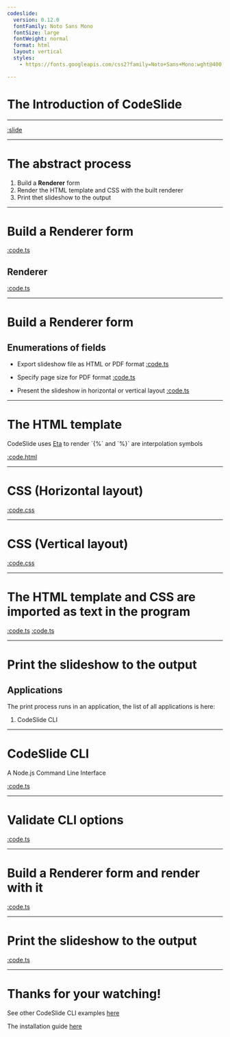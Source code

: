 ```yaml
---
codeslide:
  version: 0.12.0
  fontFamily: Noto Sans Mono
  fontSize: large
  fontWeight: normal
  format: html
  layout: vertical
  styles:
    - https://fonts.googleapis.com/css2?family=Noto+Sans+Mono:wght@400;700&display=swap

---
```

# The Introduction of CodeSlide

---
[:slide](https://raw.githubusercontent.com/AsherJingkongChen/codeslide/main/README.md)

---
# The abstract process

1. Build a **Renderer** form
2. Render the HTML template and CSS with the built renderer
3. Print thet slideshow to the output

---
# Build a Renderer form

[:code.ts](https://raw.githubusercontent.com/AsherJingkongChen/codeslide/main/src/index.ts)

## Renderer

[:code.ts](https://raw.githubusercontent.com/AsherJingkongChen/codeslide/main/src/renderer.ts)

---
# Build a Renderer form

## Enumerations of fields

- Export slideshow file as HTML or PDF format
[:code.ts](https://raw.githubusercontent.com/AsherJingkongChen/codeslide/main/src/format.ts)

- Specify page size for PDF format
[:code.ts](https://raw.githubusercontent.com/AsherJingkongChen/codeslide/main/src/pagesize.ts)

- Present the slideshow in horizontal or vertical layout
[:code.ts](https://raw.githubusercontent.com/AsherJingkongChen/codeslide/main/src/layout.ts)

---
# The HTML template

CodeSlide uses [Eta](https://github.com/eta-dev/eta) to render
\`{%\` and \`%}\` are interpolation symbols

[:code.html](https://raw.githubusercontent.com/AsherJingkongChen/codeslide/main/src/slides/slides.html)

---
# CSS (Horizontal layout)

[:code.css](https://raw.githubusercontent.com/AsherJingkongChen/codeslide/main/src/slides/slides.horizontal.css)

---
# CSS (Vertical layout)

[:code.css](https://raw.githubusercontent.com/AsherJingkongChen/codeslide/main/src/slides/slides.vertical.css)

---
# The HTML template and CSS are imported as text in the program

[:code.ts](https://raw.githubusercontent.com/AsherJingkongChen/codeslide/main/src/slides/text.d.ts)
[:code.ts](https://raw.githubusercontent.com/AsherJingkongChen/codeslide/main/src/slides/index.ts)

---
# Print the slideshow to the output

## Applications

The print process runs in an application, the list of all applications is here:
1. CodeSlide CLI

---
# CodeSlide CLI

A Node.js Command Line Interface

[:code.ts](https://raw.githubusercontent.com/AsherJingkongChen/codeslide/main/applications/cli/src/index.ts)

---
# Validate CLI options

[:code.ts](https://raw.githubusercontent.com/AsherJingkongChen/codeslide/main/applications/cli/src/options.ts)

---
# Build a **Renderer** form and render with it

[:code.ts](https://raw.githubusercontent.com/AsherJingkongChen/codeslide/main/applications/cli/src/parse.ts)

---
# Print the slideshow to the output
[:code.ts](https://raw.githubusercontent.com/AsherJingkongChen/codeslide/main/applications/cli/src/print.ts)

---
# Thanks for your watching!

See other CodeSlide CLI examples [here](https://github.com/AsherJingkongChen/codeslide/tree/main/applications/cli/examples/)

The installation guide [here](https://github.com/AsherJingkongChen/codeslide/tree/main/applications/cli/docs/REFERENCE.md#installtion)
